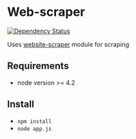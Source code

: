 # Web-scraper
[![Dependency Status](https://gemnasium.com/s0ph1e/web-scraper.svg)](https://gemnasium.com/s0ph1e/web-scraper)


Uses [website-scraper](https://github.com/s0ph1e/node-website-scraper) module for scraping

## Requirements
- node version >= 4.2

## Install

- `npm install`
- `node app.js`

